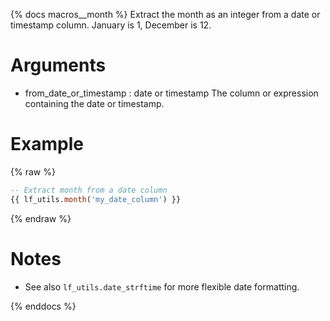 {% docs macros__month %}
Extract the month as an integer from a date or timestamp column.
January is 1, December is 12.

# Arguments
- from_date_or_timestamp : date or timestamp
    The column or expression containing the date or timestamp.

# Example
{% raw %}
```sql
-- Extract month from a date column
{{ lf_utils.month('my_date_column') }}
```
{% endraw %}

# Notes
- See also `lf_utils.date_strftime` for more flexible date formatting.

{% enddocs %}